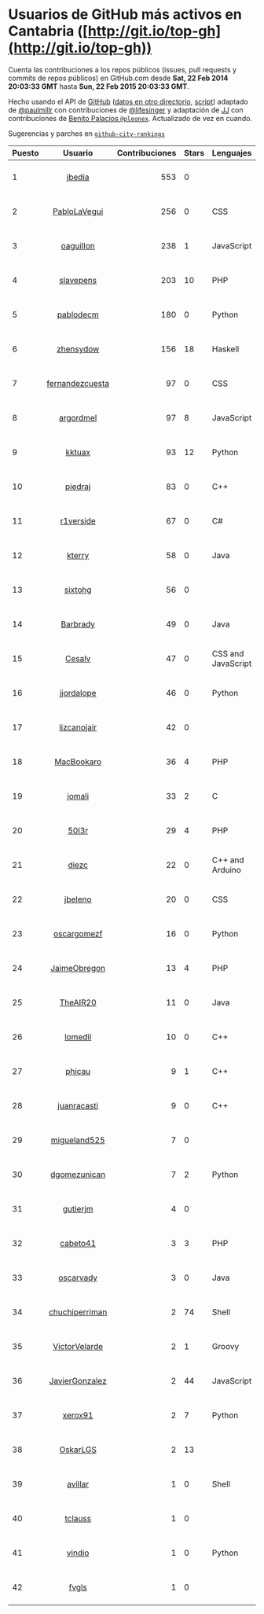 # Usuarios de GitHub más activos en Cantabria ([http://git.io/top-gh](http://git.io/top-gh))



  Cuenta las contribuciones a los repos públicos (issues, pull requests y commits de repos públicos) en GitHub.com desde  **Sat, 22 Feb 2014 20:03:33 GMT** hasta **Sun, 22 Feb 2015 20:03:33 GMT**.

  Hecho usando el API de [GitHub](http://github.com) ([datos en otro directorio](https://github.com/JJ/top-github-users-data/tree/master/data), [script](https://github.com/JJ/top-github-users)) adaptado de [@paulmillr](https://github.com/paulmillr) con contribuciones de [@lifesinger](https://github.com/lifesinger) y adaptación de [JJ](http://jj.github.io) con contribuciones de [Benito Palacios `@pleonex`](http://github.com/pleonex). Actualizado de vez en cuando. 

  Sugerencias y parches en [`github-city-rankings`](http://github.com/JJ/github-city-rankings)


| Puesto   |      Usuario      |  Contribuciones | Stars | Lenguajes   |      Lugar      |  Avatar |
|----------|:-----------------:|----------------:|-------|-------------|:---------------:|---------|
| 1 | [jbedia](https://github.com/jbedia) | 553 | 0 |  | Santander (Spain) | <img src='https://avatars0.githubusercontent.com/u/5796721?v=3&s=64' width='64' height='64' title='Joaquin Bedia'> |
| 2 | [PabloLaVegui](https://github.com/PabloLaVegui) | 256 | 0 | CSS | Cantabria. Spain | <img src='https://avatars2.githubusercontent.com/u/6793092?v=3&s=64' width='64' height='64' title='Pablo LaVegui'> |
| 3 | [oaguillon](https://github.com/oaguillon) | 238 | 1 | JavaScript | San Gil Santander Colombia | <img src='https://avatars2.githubusercontent.com/u/1925152?v=3&s=64' width='64' height='64' title='Oscar Manuel Aguillon Silva'> |
| 4 | [slavepens](https://github.com/slavepens) | 203 | 10 | PHP | Santander | <img src='https://avatars0.githubusercontent.com/u/4815856?v=3&s=64' width='64' height='64' title='David Unay Santisteban'> |
| 5 | [pablodecm](https://github.com/pablodecm) | 180 | 0 | Python | Santander | <img src='https://avatars3.githubusercontent.com/u/6707437?v=3&s=64' width='64' height='64' title='Pablo de Castro'> |
| 6 | [zhensydow](https://github.com/zhensydow) | 156 | 18 | Haskell | Santander, Spain | <img src='https://avatars2.githubusercontent.com/u/777247?v=3&s=64' width='64' height='64' title='Luis Cabellos'> |
| 7 | [fernandezcuesta](https://github.com/fernandezcuesta) | 97 | 0 | CSS | Santander, ES | <img src='https://avatars3.githubusercontent.com/u/7312236?v=3&s=64' width='64' height='64' title='J.M. Fernández'> |
| 8 | [argordmel](https://github.com/argordmel) | 97 | 8 | JavaScript | Ocaña, Norte de Santander - Colombia | <img src='https://avatars3.githubusercontent.com/u/1320168?v=3&s=64' width='64' height='64' title='Iván D. Meléndez'> |
| 9 | [kktuax](https://github.com/kktuax) | 93 | 12 | Python | Santander, Spain | <img src='https://avatars0.githubusercontent.com/u/3185625?v=3&s=64' width='64' height='64' title='Max Tuni'> |
| 10 | [piedraj](https://github.com/piedraj) | 83 | 0 | C++ | Santander | <img src='https://avatars0.githubusercontent.com/u/2972752?v=3&s=64' width='64' height='64' title='Jónatan Piedra'> |
| 11 | [r1verside](https://github.com/r1verside) | 67 | 0 | C# | Cantabria | <img src='https://avatars3.githubusercontent.com/u/1010516?v=3&s=64' width='64' height='64' title='Pablo Recalde'> |
| 12 | [kterry](https://github.com/kterry) | 58 | 0 | Java | Cantabria - Spain | <img src='https://avatars2.githubusercontent.com/u/2855246?v=3&s=64' width='64' height='64' title='Karem Terry'> |
| 13 | [sixtohg](https://github.com/sixtohg) | 56 | 0 |  | Santander - Spain | <img src='https://avatars0.githubusercontent.com/u/5803020?v=3&s=64' width='64' height='64' title='Sixto Herrera García'> |
| 14 | [Barbrady](https://github.com/Barbrady) | 49 | 0 | Java | Torrelavega, Cantabria. | <img src='https://avatars2.githubusercontent.com/u/6436548?v=3&s=64' width='64' height='64' title='Oficial Barbrady'> |
| 15 | [Cesalv](https://github.com/Cesalv) | 47 | 0 | CSS and JavaScript | Cantabria, Spain | <img src='https://avatars2.githubusercontent.com/u/5307783?v=3&s=64' width='64' height='64' title='Cesar Alvarez'> |
| 16 | [jjordalope](https://github.com/jjordalope) | 46 | 0 | Python | Santander, (Spain) | <img src='https://avatars2.githubusercontent.com/u/10156881?v=3&s=64' width='64' height='64' title='Juan Jordá Lope'> |
| 17 | [lizcanojair](https://github.com/lizcanojair) | 42 | 0 |  | Bucaramanga, Santander, Colombia | <img src='https://avatars1.githubusercontent.com/u/5461651?v=3&s=64' width='64' height='64' title='Édison Jair Lizcano'> |
| 18 | [MacBookaro](https://github.com/MacBookaro) | 36 | 4 | PHP | Bucaramanga - Santander - Colombia | <img src='https://avatars3.githubusercontent.com/u/1383817?v=3&s=64' width='64' height='64' title='Francisco J. Naranjo'> |
| 19 | [jomali](https://github.com/jomali) | 33 | 2 | C | Cantabria, España | <img src='https://avatars0.githubusercontent.com/u/1397370?v=3&s=64' width='64' height='64' title='J. Francisco Martín'> |
| 20 | [50l3r](https://github.com/50l3r) | 29 | 4 | PHP | Cantabria, España | <img src='https://avatars2.githubusercontent.com/u/5095592?v=3&s=64' width='64' height='64' title='50l3r'> |
| 21 | [diezc](https://github.com/diezc) | 22 | 0 | C++ and Arduino | Santander, Spain | <img src='https://avatars0.githubusercontent.com/u/6967057?v=3&s=64' width='64' height='64' title='Cesar Martin'> |
| 22 | [jbeleno](https://github.com/jbeleno) | 20 | 0 | CSS | Floridablanca, Santander, Colombia | <img src='https://avatars1.githubusercontent.com/u/10092275?v=3&s=64' width='64' height='64' title='Juan Sebastián Beleño Díaz'> |
| 23 | [oscargomezf](https://github.com/oscargomezf) | 16 | 0 | Python | Santander | <img src='https://avatars3.githubusercontent.com/u/7547140?v=3&s=64' width='64' height='64' title='Óscar Gómez Fuente'> |
| 24 | [JaimeObregon](https://github.com/JaimeObregon) | 13 | 4 | PHP | Santander, Spain | <img src='https://avatars2.githubusercontent.com/u/417226?v=3&s=64' width='64' height='64' title='Jaime Gómez Obregón'> |
| 25 | [TheAIR20](https://github.com/TheAIR20) | 11 | 0 | Java | Santander | <img src='https://avatars3.githubusercontent.com/u/9653892?v=3&s=64' width='64' height='64' title='Alvaro'> |
| 26 | [lomedil](https://github.com/lomedil) | 10 | 0 | C++ | Cantabria | <img src='https://avatars0.githubusercontent.com/u/2103611?v=3&s=64' width='64' height='64' title='Jairo Sansegundo'> |
| 27 | [phicau](https://github.com/phicau) | 9 | 1 | C++ | Santander | <img src='https://avatars3.githubusercontent.com/u/8100593?v=3&s=64' width='64' height='64' title='Pablo Higuera'> |
| 28 | [juanracasti](https://github.com/juanracasti) | 9 | 0 | C++ | Santander | <img src='https://avatars3.githubusercontent.com/u/5699119?v=3&s=64' width='64' height='64' title='Juanra Castiñeiras'> |
| 29 | [migueland525](https://github.com/migueland525) | 7 | 0 |  | San Gil Santander Colombia | <img src='https://avatars0.githubusercontent.com/u/8582518?v=3&s=64' width='64' height='64' title='Miguel Andres Calderon Silva'> |
| 30 | [dgomezunican](https://github.com/dgomezunican) | 7 | 2 | Python | Santander, Cantabria, Spain | <img src='https://avatars3.githubusercontent.com/u/1568677?v=3&s=64' width='64' height='64' title='David Gómez Fernández'> |
| 31 | [gutierjm](https://github.com/gutierjm) | 4 | 0 |  | Santander | <img src='https://avatars1.githubusercontent.com/u/5774620?v=3&s=64' width='64' height='64' title='Jose M. Gutierrez'> |
| 32 | [cabeto41](https://github.com/cabeto41) | 3 | 3 | PHP | Bucaramanga-Santander-Colombia | <img src='https://avatars0.githubusercontent.com/u/1664470?v=3&s=64' width='64' height='64' title='Carlos Alberto Quiñonez Tellez'> |
| 33 | [oscarvady](https://github.com/oscarvady) | 3 | 0 | Java | Santander | <img src='https://avatars0.githubusercontent.com/u/4169970?v=3&s=64' width='64' height='64' title='Oscar'> |
| 34 | [chuchiperriman](https://github.com/chuchiperriman) | 2 | 74 | Shell | Santander (Spain) | <img src='https://avatars1.githubusercontent.com/u/36635?v=3&s=64' width='64' height='64' title='Jesús Barbero Rodríguez'> |
| 35 | [VictorVelarde](https://github.com/VictorVelarde) | 2 | 1 | Groovy | Santander, Cantabria | <img src='https://avatars3.githubusercontent.com/u/458196?v=3&s=64' width='64' height='64' title='Víctor Velarde'> |
| 36 | [JavierGonzalez](https://github.com/JavierGonzalez) | 2 | 44 | JavaScript | Cantabria, Spain | <img src='https://avatars2.githubusercontent.com/u/840961?v=3&s=64' width='64' height='64' title='Javier González González'> |
| 37 | [xerox91](https://github.com/xerox91) | 2 | 7 | Python | Santander, Spain | <img src='https://avatars3.githubusercontent.com/u/76421?v=3&s=400' width='64' height='64' title='Sergio Salomón'> |
| 38 | [OskarLGS](https://github.com/OskarLGS) | 2 | 13 |  | Cantabria (Spain) | <img src='https://avatars3.githubusercontent.com/u/561445?v=3&s=64' width='64' height='64' title='Oskar'> |
| 39 | [avillar](https://github.com/avillar) | 1 | 0 | Shell | Santander, Spain | <img src='https://avatars3.githubusercontent.com/u/3385355?v=3&s=64' width='64' height='64' title='Alejandro Villar'> |
| 40 | [tclauss](https://github.com/tclauss) | 1 | 0 |  | Santander | <img src='https://avatars0.githubusercontent.com/u/3531048?v=3&s=64' width='64' height='64' title='Claudiu Tanasescu'> |
| 41 | [vindio](https://github.com/vindio) | 1 | 0 | Python | Cantabria, Spain | <img src='https://avatars2.githubusercontent.com/u/1531491?v=3&s=64' width='64' height='64' title='vindio'> |
| 42 | [fvgls](https://github.com/fvgls) | 1 | 0 |  | Santander | <img src='https://avatars1.githubusercontent.com/u/5133370?v=3&s=64' width='64' height='64' title='Fran'> |
